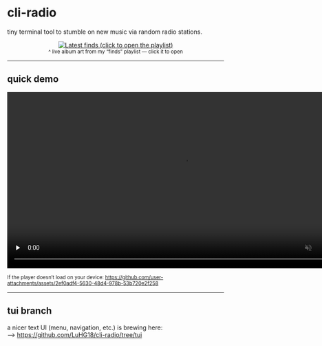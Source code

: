 # cli-radio

tiny terminal tool to stumble on new music via random radio stations.

<div align="center">
  <a href="https://lucasg.pythonanywhere.com/link">
    <img
      alt="Latest finds (click to open the playlist)"
      src="https://wispy-bread-7719.luhgoldfarb-f42.workers.dev/?n=50&cols=10&size=112&gap=10&r=16"
    />
  </a>
  <br/>
  <sub>^ live album art from my “finds” playlist — click it to open</sub>
</div>

---

## quick demo

<video src="https://github.com/user-attachments/assets/2ef0adf4-5630-48d4-978b-53b720e2f258"
       width="820" controls muted playsinline preload="none"></video>

<sub>If the player doesn’t load on your device: https://github.com/user-attachments/assets/2ef0adf4-5630-48d4-978b-53b720e2f258</sub>

---

## tui branch

a nicer text UI (menu, navigation, etc.) is brewing here:  
--> https://github.com/LuHG18/cli-radio/tree/tui
